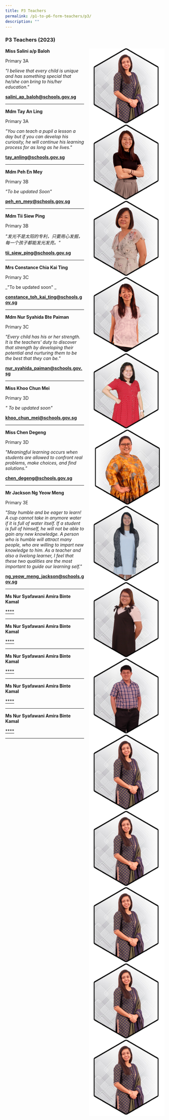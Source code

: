 ```yaml
---
title: P3 Teachers
permalink: /p1-to-p6-form-teachers/p3/
description: ""
---
```

### P3 Teachers (2023)

<img src="/images/Our Staff/02 Teacher/3A1.png" style="width:240px;height:240px;margin-left:15px;" align = "right"> **Miss Salini a/p Baloh**

Primary 3A

_"I believe that every child is unique and has something special that he/she can bring to his/her education."_

[**salini_ap_baloh@schools.gov.sg**](mailto:salini_ap_baloh@schools.gov.sg)

* * *

<img src="/images/Our Staff/02 Teacher/3A2.jpg" style="width:240px;height:240px;margin-left:15px;" align = "right"> **Mdm Tay An Ling** 

Primary 3A

_"You can teach a pupil a lesson a day but if you can develop his curiosity, he will continue his learning process for as long as he lives."_

[**tay_anling@schools.gov.sg**](mailto:tay_anling@schools.gov.sg)

* * *

<img src="/images/Our Staff/02 Teacher/3B1.png" style="width:240px;height:240px;margin-left:15px;" align = "right"> **Mdm Peh En Mey**

Primary 3B

_"To be updated Soon"_

[**peh_en_mey@schools.gov.sg**](mailto:peh_en_mey@schools.gov.sg)

* * *

<img src="/images/Our Staff/02 Teacher/3B2.png" style="width:240px;height:240px;margin-left:15px;" align = "right"> **Mdm Tii Siew Ping**

Primary 3B

_"发光不是太阳的专利，只要用心发掘，每一个孩子都能发光发亮。"_

[**tii_siew_ping@schools.gov.sg**](mailto:tii_siew_ping@schools.gov.sg)

* * *

<img src="/images/Our Staff/02 Teacher/3C1.png" style="width:240px;height:240px;margin-left:15px;" align = "right"> **Mrs Constance Chia Kai Ting**

Primary 3C

_"To be updated soon" _


[**constance_toh_kai_ting@schools.gov.sg**](mailto:constance_toh_kai_ting@schools.gov.sg)

* * *

<img src="/images/Our Staff/02 Teacher/3C2.png" style="width:240px;height:240px;margin-left:15px;" align = "right"> **Mdm Nur Syahida Bte Paiman**

Primary 3C

_"Every child has his or her strength. It is the teachers' duty to discover that strength by developing their potential and nurturing them to be the best that they can be."_

[**nur_syahida_paiman@schools.gov.sg**](mailto:nur_syahida_paiman@schools.gov.sg)

* * *

<img src="/images/Our Staff/02 Teacher/3D1.png" style="width:240px;height:240px;margin-left:15px;" align = "right"> **Miss Khoo Chun Mei**

Primary 3D

_" To be updated soon"_ 

[**khoo_chun_mei@schools.gov.sg**](mailto:khoo_chun_mei@schools.gov.sg)

* * *

<img src="/images/Our Staff/02 Teacher/3D2.png" style="width:240px;height:240px;margin-left:15px;" align = "right"> **Miss Chen Degeng**

Primary 3D

_"Meaningful learning occurs when students are allowed to confront real problems, make choices, and find solutions."_

[**chen_degeng@schools.gov.sg**](mailto:chen_degeng@schools.gov.sg)

* * *

<img src="/images/Our Staff/02 Teacher/3E1.png" style="width:240px;height:240px;margin-left:15px;" align = "right"> **Mr Jackson Ng Yeow Meng**

Primary 3E

_"Stay humble and be eager to learn! A cup cannot take in anymore water if it is full of water itself. If a student is full of himself, he will not be able to gain any new knowledge. A person who is humble will attract many people, who are willing to impart new knowledge to him. As a teacher and also a livelong learner, I feel that these two qualities are the most important to guide our learning self."_

[**ng_yeow_meng_jackson@schools.gov.sg**](mailto:ng_yeow_meng_jackson@schools.gov.sg)

* * *

<img src="/images/Our Staff/02 Teacher/3A1.png" style="width:240px;height:240px;margin-left:15px;" align = "right"> **Ms Nur Syafawani Amira Binte Kamal**

[****](mailto:)

* * *

<img src="/images/Our Staff/02 Teacher/3A1.png" style="width:240px;height:240px;margin-left:15px;" align = "right"> **Ms Nur Syafawani Amira Binte Kamal**

[****](mailto:)

* * *

<img src="/images/Our Staff/02 Teacher/3A1.png" style="width:240px;height:240px;margin-left:15px;" align = "right"> **Ms Nur Syafawani Amira Binte Kamal**

[****](mailto:)

* * *

<img src="/images/Our Staff/02 Teacher/3A1.png" style="width:240px;height:240px;margin-left:15px;" align = "right"> **Ms Nur Syafawani Amira Binte Kamal**

[****](mailto:)

* * *

<img src="/images/Our Staff/02 Teacher/3A1.png" style="width:240px;height:240px;margin-left:15px;" align = "right"> **Ms Nur Syafawani Amira Binte Kamal**

[****](mailto:)

* * *